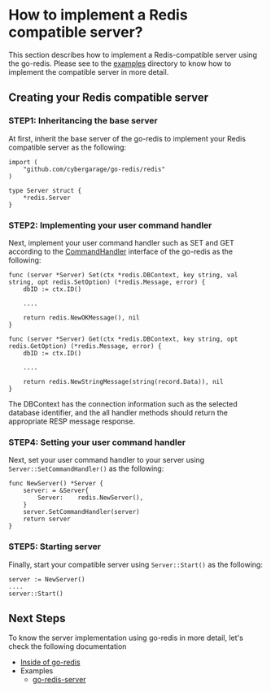 # How to implement a Redis compatible server?

This section describes how to implement a Redis-compatible server using the go-redis. Please see to the [examples](../examples) directory to know how to implement the compatible server in more detail.

## Creating your Redis compatible server

### STEP1: Inheritancing the base server

At first, inherit the base server of the go-redis to implement your Redis compatible server as the following:

```
import (
	"github.com/cybergarage/go-redis/redis"
)

type Server struct {
	*redis.Server
}
```

### STEP2: Implementing your user command handler

Next, implement your user command handler such as SET and GET according to the [CommandHandler](../../redis/handler.go) interface of the go-redis as the following:

```
func (server *Server) Set(ctx *redis.DBContext, key string, val string, opt redis.SetOption) (*redis.Message, error) {
	dbID := ctx.ID()

    ....

	return redis.NewOKMessage(), nil
}

func (server *Server) Get(ctx *redis.DBContext, key string, opt redis.GetOption) (*redis.Message, error) {
	dbID := ctx.ID()

    ....

	return redis.NewStringMessage(string(record.Data)), nil
}
```

The DBContext has the connection information such as the selected database identifier, and the all handler methods should return the appropriate RESP message response.

### STEP4: Setting your user command handler

Next, set your user command handler to your server using `Server::SetCommandHandler()` as the following:

```
func NewServer() *Server {
	server: = &Server{
		Server:    redis.NewServer(),
	}
    server.SetCommandHandler(server)
    return server
}
```

### STEP5: Starting server

Finally, start your compatible server using `Server::Start()` as the following:

```
server := NewServer()
....
server::Start()
```

## Next Steps

To know the server implementation using go-redis in more detail, let's check the following documentation 

- [Inside of go-redis](server_inside.md)
- Examples
    - [go-redis-server](../examples/go-redis-server)
